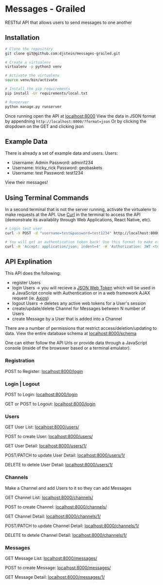 # Messages - Grailed
RESTful API that allows users to send messages to one another

## Installation
```bash
# Clone the repository
git clone git@github.com:djstein/messages-grailed.git

# Create a virtualenv
virtualenv -p python3 venv

# Activate the virtualenv
source venv/bin/activate

# Install the pip requirements
pip install -Ur requirements/local.txt

# Runserver
python manage.py runserver
```

Once running open the API at [localhost:8000](http://localhost:8000)
View the data in JSON format by appendning ```http://localhost:8000/?format=json```
Or by clicking the dropdown on the GET and clicking json

## Example Data
There is already a set of example data and users.
Users:
- Username: Admin Password: admin1234
- Username: tricky_rick Password: geobaskets
- Username: test Password: test1234

View their messages!

## Using Terminal Commands
In a second terminal that is not the server running, activate the virtualenv to make requests at the API.
Use [Curl](https://curl.haxx.se/)  in the terminal to access the API (demonstrate its availablity through Web Applications, React Native, etc).
```bash
# Login test user
curl -X POST -d "username=test&password=test1234" http://localhost:8000/login/

# You will get an authentication token back! Use this format to make other commands!
curl -H 'Accept: application/json; indent=4' -H 'Authorization: JWT <token>' http://localhost:8000/channels/1/
```

## API Explination
This API does the following:
- register Users
- login Users  -> you will recieve a [JSON Web Token](https://jwt.io/) which will be used in a JavaScript conole with Authentication or in a web framework AJAX request (ie. [Axios](https://github.com/mzabriskie/axios))
- logout Users -> deletes any active web tokens for a User's session
- create/update/delete Channel for Messages between N number of Users
- create Message by a User that is added into a Channel

There are a number of permissions that restrict access/deletion/updating to data.
View the entire database schema at [localhost:8000/schema](http://localhost:8000/schema)

One can either follow the API Urls or provide data through a JavaScript console (inside of the browswer based or a terminal emulator).


### Registration
POST to Register: [localhost:8000/login](http://localhost:8000/registration)


### Login | Logout
POST to Login: [localhost:8000/login](http://localhost:8000/login)

GET or POST to Logout: [localhost:8000/login](http://localhost:8000/logout)


### Users
GET User List: [localhost:8000/users/](http://localhost:8000/users/)

POST to create User: [localhost:8000/users/](http://localhost:8000/users/)

GET User Detail: [localhost:8000/users/1/](http://localhost:8000/users/1/)

POST/PATCH to update User Detail: [localhost:8000/users/1/](http://localhost:8000/users/1/)

DELETE to detele User Detail: [localhost:8000/users/1/](http://localhost:8000/users/1/)


### Channels
Make a Channel and add Users to it so they can add Messages

GET Channel List: [localhost:8000/channels/](http://localhost:8000/channels)

POST to create Channel: [localhost:8000/channels/](http://localhost:8000/channels)

GET Channel Detail: [localhost:8000/channels/1/](http://localhost:8000/channels/1/)

POST/PATCH to update Channel Detail: [localhost:8000/channels/1/](http://localhost:8000/channels/1/)

DELETE to detele Channel Detail: [localhost:8000/channels/1/](http://localhost:8000/channels/1/)


### Messages
GET Message List: [localhost:8000/messages/](http://localhost:8000/messages)

POST to create Message: [localhost:8000/messages/](http://localhost:8000/messages)

GET Message Detail: [localhost:8000/messages/1/](http://localhost:8000/messages/1/)
